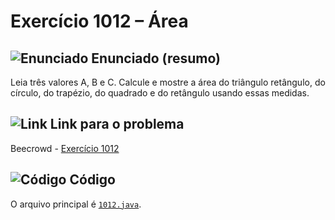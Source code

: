 # Exercício 1012 – Área

## <img src="https://img.icons8.com/ios-glyphs/24/000000/book.png" alt="Enunciado" /> Enunciado (resumo)  
Leia três valores A, B e C. Calcule e mostre a área do triângulo retângulo, do círculo, do trapézio, do quadrado e do retângulo usando essas medidas.

## <img src="https://img.icons8.com/ios-glyphs/24/000000/link.png" alt="Link" /> Link para o problema  
Beecrowd - [Exercício 1012](https://www.beecrowd.com.br/judge/pt/problems/view/1012)

## <img src="https://img.icons8.com/ios-glyphs/24/000000/code.png" alt="Código" /> Código  
O arquivo principal é [`1012.java`](1012.java).
